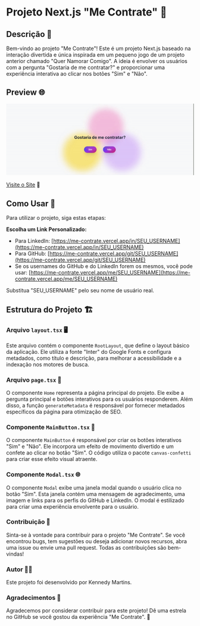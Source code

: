 # Projeto Next.js "Me Contrate" 💼

## Descrição 📝

Bem-vindo ao projeto "Me Contrate"! Este é um projeto Next.js baseado na interação divertida e única inspirada em um pequeno jogo de um projeto anterior chamado "Quer Namorar Comigo". A ideia é envolver os usuários com a pergunta "Gostaria de me contratar?" e proporcionar uma experiência interativa ao clicar nos botões "Sim" e "Não".

## Preview 🌐
[![Preview do Site](./.github/preview.gif)](https://me-contrate.vercel.app/)

[Visite o Site](https://me-contrate.vercel.app/me/kennedysmartins) 🔗

## Como Usar 🚀

Para utilizar o projeto, siga estas etapas:

 **Escolha um Link Personalizado:**
   - Para LinkedIn: [https://me-contrate.vercel.app/in/SEU_USERNAME](https://me-contrate.vercel.app/in/SEU_USERNAME)
   - Para GitHub: [https://me-contrate.vercel.app/git/SEU_USERNAME](https://me-contrate.vercel.app/git/SEU_USERNAME)
   - Se os usernames do GitHub e do LinkedIn forem os mesmos, você pode usar: [https://me-contrate.vercel.app/me/SEU_USERNAME](https://me-contrate.vercel.app/me/SEU_USERNAME)

   Substitua "SEU_USERNAME" pelo seu nome de usuário real.

## Estrutura do Projeto 🏗️

### Arquivo `layout.tsx` 🖥️

Este arquivo contém o componente `RootLayout`, que define o layout básico da aplicação. Ele utiliza a fonte "Inter" do Google Fonts e configura metadados, como título e descrição, para melhorar a acessibilidade e a indexação nos motores de busca.

### Arquivo `page.tsx` 📄

O componente `Home` representa a página principal do projeto. Ele exibe a pergunta principal e botões interativos para os usuários responderem. Além disso, a função `generateMetadata` é responsável por fornecer metadados específicos da página para otimização de SEO.

### Componente `MainButton.tsx` 🎉

O componente `MainButton` é responsável por criar os botões interativos "Sim" e "Não". Ele incorpora um efeito de movimento divertido e um confete ao clicar no botão "Sim". O código utiliza o pacote `canvas-confetti` para criar esse efeito visual atraente.

### Componente `Modal.tsx` 🌐

O componente `Modal` exibe uma janela modal quando o usuário clica no botão "Sim". Esta janela contém uma mensagem de agradecimento, uma imagem e links para os perfis do GitHub e LinkedIn. O modal é estilizado para criar uma experiência envolvente para o usuário.

### Contribuição 🤝

Sinta-se à vontade para contribuir para o projeto "Me Contrate". Se você encontrou bugs, tem sugestões ou deseja adicionar novos recursos, abra uma issue ou envie uma pull request. Todas as contribuições são bem-vindas!

### Autor 👨‍💻

Este projeto foi desenvolvido por Kennedy Martins.

### Agradecimentos 🙌

Agradecemos por considerar contribuir para este projeto! Dê uma estrela no GitHub se você gostou da experiência "Me Contrate". 🚀

